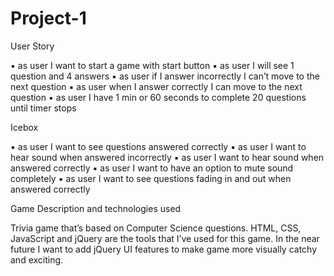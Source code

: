 # Project-1


User Story

▪ as user I want to start a game with start button 
▪ as user I will see 1 question and 4 answers 
▪ as user if I answer incorrectly I can’t move to the next question 
▪ as user when I answer correctly I can move to the next question 
▪ as user I have 1 min or 60 seconds to complete 20 questions until timer stops

Icebox

▪ as user I want to see questions answered correctly 
▪ as user I want to hear sound when answered incorrectly 
▪ as user I want to hear sound when answered correctly 
▪ as user I want to have an option to mute sound completely 
▪ as user I want to see questions fading in and out when answered correctly

Game Description and technologies used

Trivia game that’s based on Computer Science questions. HTML, CSS, JavaScript and jQuery are the tools that I’ve used for this game. In the near future I want to add jQuery UI features to make game more visually catchy and exciting.

